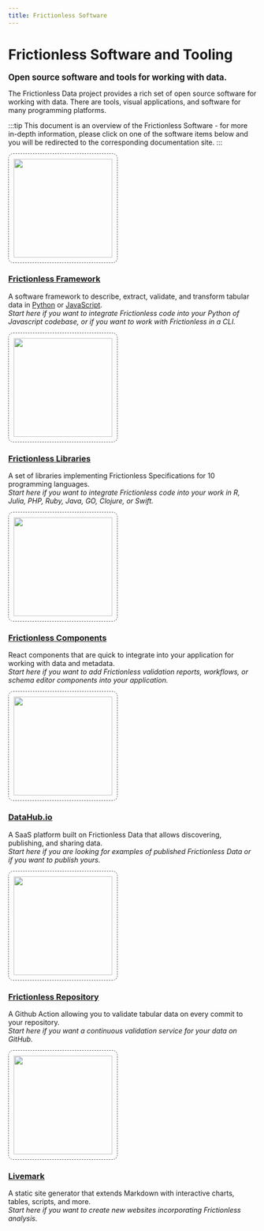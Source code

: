 ```yaml
---
title: Frictionless Software
---
```


# Frictionless Software and Tooling

<big><strong>Open source software and tools for working with data.</strong></big>

The Frictionless Data project provides a rich set of open source software for working with data. There are tools, visual applications, and software for many programming platforms.

:::tip
This document is an overview of the Frictionless Software - for more in-depth information, please click on one of the software items below and you will be redirected to the corresponding documentation site.
:::

<div class="main-section black-text">
<div class="features flex flex-row flex-wrap py-4">

<!-- Frictionless Framework -->
<div class="w-full md:w-1/3 feature flex justify-center">
 <div class="px-8 text-center">
   <a href="https://framework.frictionlessdata.io" target="_blank">
     <img src="/img/software/framework.png" style="width: 200px; border:dashed 1px #555; padding: 10px; border-radius: 10px;" />
     <h3>Frictionless Framework</h3>
   </a>
   <p>A software framework to describe, extract, validate, and transform tabular data in <a href="https://framework.frictionlessdata.io/" target="_blank">Python</a> or <a href="https://github.com/frictionlessdata/frictionless-js" target="_blank">JavaScript</a>. 
   </br><i>Start here if you want to integrate Frictionless code into your Python of Javascript codebase, or if you want to work with Frictionless in a CLI.</i></p>
 </div>
</div>

<!-- Frictionless Libraries -->
<div class="w-full md:w-1/3 feature flex justify-center">
 <div class="px-8 text-center">
   <a href="https://libraries.frictionlessdata.io" target="_blank">
     <img src="/img/software/libraries.png" style="width: 200px; border:dashed 1px #555; padding: 10px; border-radius: 10px;" />
     <h3>Frictionless Libraries</h3>
   </a>
   <p>A set of libraries implementing Frictionless Specifications for 10 programming languages. </br><i>Start here if you want to integrate Frictionless code into your work in R, Julia, PHP, Ruby, Java, GO, Clojure, or Swift.</i></p>
 </div>
</div>

<!-- Frictionless Components -->
<div class="w-full md:w-1/3 feature flex justify-center">
 <div class="px-8 text-center">
   <a href="https://components.frictionlessdata.io/" target="_blank">
     <img src="/img/software/components.png" style="width: 200px; border:dashed 1px #555; padding: 10px; border-radius: 10px;" />
     <h3>Frictionless Components</h3>
   </a>
   <p>React components that are quick to integrate into your application for working with data and metadata. </br><i>Start here if you want to add Frictionless validation reports, workflows, or schema editor components into your application.</i></p>
 </div>
</div>

<!-- DataHub.io -->
<div class="w-full md:w-1/3 feature flex justify-center">
 <div class="px-8 text-center">
   <a href="https://datahub.io/" target="_blank">
     <img src="/img/software/datahub.png" style="width: 200px; border:dashed 1px #555; padding: 10px; border-radius: 10px;" />
     <h3>DataHub.io</h3>
   </a>
   <p>A SaaS platform built on Frictionless Data that allows discovering, publishing, and sharing data. </br><i>Start here if you are looking for examples of published Frictionless Data or if you want to publish yours.</i></p>
 </div>
</div>

<!-- Frictionless Repository -->
<div class="w-full md:w-1/3 feature flex justify-center">
 <div class="px-8 text-center">
   <a href="https://repository.frictionlessdata.io" target="_blank">
     <img src="/img/software/repository.png" style="width: 200px; border:dashed 1px #555; padding: 10px; border-radius: 10px;" />
     <h3>Frictionless Repository</h3>
   </a>
   <p>A Github Action allowing you to validate tabular data on every commit to your repository. </br><i>Start here if you want a continuous validation service for your data on GitHub.</i></p>
 </div>
</div>

<!-- Livemark -->
<div class="w-full md:w-1/3 feature flex justify-center">
 <div class="px-8 text-center">
   <a href="https://livemark.frictionlessdata.io" target="_blank">
     <img src="/img/software/livemark.png" style="width: 200px; border:dashed 1px #555; padding: 10px; border-radius: 10px;" />
     <h3>Livemark</h3>
   </a>
   <p> A static site generator that extends Markdown with interactive charts, tables, scripts, and more. </br><i>Start here if you want to create new websites incorporating Frictionless analysis.</i></p>
 </div>
</div>

</div>
</div>

